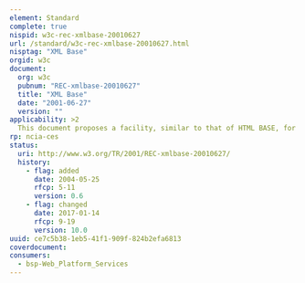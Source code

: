```yaml
---
element: Standard
complete: true
nispid: w3c-rec-xmlbase-20010627
url: /standard/w3c-rec-xmlbase-20010627.html
nisptag: "XML Base"
orgid: w3c
document:
  org: w3c
  pubnum: "REC-xmlbase-20010627"
  title: "XML Base"
  date: "2001-06-27"
  version: ""
applicability: >2
  This document proposes a facility, similar to that of HTML BASE, for defining base URIs for parts of XML documents
rp: ncia-ces
status:
  uri: http://www.w3.org/TR/2001/REC-xmlbase-20010627/
  history: 
    - flag: added
      date: 2004-05-25
      rfcp: 5-11
      version: 0.6
    - flag: changed
      date: 2017-01-14
      rfcp: 9-19
      version: 10.0
uuid: ce7c5b38-1eb5-41f1-909f-824b2efa6813
coverdocument:
consumers:
  - bsp-Web_Platform_Services
---
```

